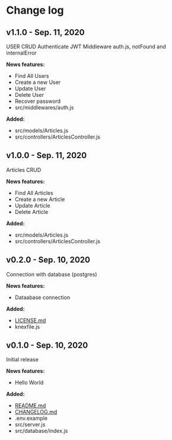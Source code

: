 # Change log

## v1.1.0 - Sep. 11, 2020

USER CRUD
Authenticate JWT
Middleware auth.js, notFound and internalError

**News features:**
- Find All Users
- Create a new User
- Update User
- Delete User
- Recover password
- src/middlewares/auth.js

**Added:**
- src/models/Articles.js
- src/controllers/ArticlesController.js

## v1.0.0 - Sep. 11, 2020

Articles CRUD

**News features:**
- Find All Articles
- Create a new Article
- Update Article
- Delete Article

**Added:**
- src/models/Articles.js
- src/controllers/ArticlesController.js

## v0.2.0 - Sep. 10, 2020

Connection with database (postgres)

**News features:**
- Dataabase connection

**Added:**
- [LICENSE.md](LICENSE.md)
- knexfile.js

## v0.1.0 - Sep. 10, 2020

Initial release

**News features:**
- Hello World

**Added:**
- [README.md](README.md)
- [CHANGELOG.md](CHANGELOG.md)
- .env.example
- src/server.js
- src/database/index.js
